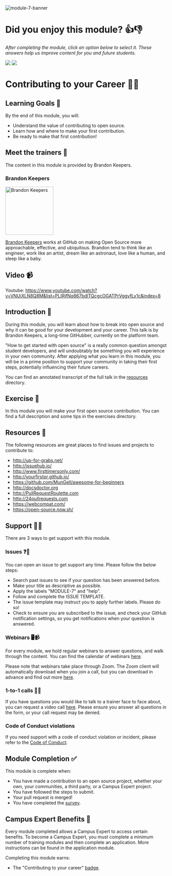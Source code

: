 ![module-7-banner](https://user-images.githubusercontent.com/1790822/28998943-35f6ce92-7a05-11e7-834d-25158f31b3da.png)

# Did you enjoy this module? 👍👎
_After completing the module, click an option below to select it. These answers help us improve content for you and future students._  

[![](https://m131jyck4m.execute-api.us-west-2.amazonaws.com/prod/poll/01BQ93FTHCJ1YXWAZVSA3N1890/I%20enjoyed%20this%20module)](https://m131jyck4m.execute-api.us-west-2.amazonaws.com/prod/poll/01BQ93FTHCJ1YXWAZVSA3N1890/I%20enjoyed%20this%20module/vote)
[![](https://m131jyck4m.execute-api.us-west-2.amazonaws.com/prod/poll/01BQ93FTHCJ1YXWAZVSA3N1890/I%20did%20not%20enjoy%20this%20module)](https://m131jyck4m.execute-api.us-west-2.amazonaws.com/prod/poll/01BQ93FTHCJ1YXWAZVSA3N1890/I%20did%20not%20enjoy%20this%20module/vote)

# Contributing to your Career 💼🆙

## Learning Goals 🥅

By the end of this module, you will:
- Understand the value of contributing to open source.
- Learn how and where to make your first contribution.
- Be ready to make that first contribution!

## Meet the trainers 🍎

The content in this module is provided by Brandon Keepers.

### Brandon Keepers
<img src="https://github.com/bkeepers.png" href="https://github.com/bkeepers" title="Brandon Keepers" width="150"></img>

[Brandon Keepers](https://opensoul.org) works at GitHub on making Open Source more approachable, effective, and ubiquitous. Brandon tend to think like an engineer, work like an artist, dream like an astronaut, love like a human, and sleep like a baby.

## Video 📹

Youtube: https://www.youtube.com/watch?v=VNUiXLN8Q8M&list=PLIRjfNq867bdlTQcgcOGATPrVggvfLv1c&index=8

## Introduction 👋

During this module, you will learn about how to break into open source and why it can be good for your development and your career. This talk is by Brandon Keepers, a long-time GitHubber, currently on the platform team.

"How to get started with open source" is a really common question amongst student developers, and will undoubtably be something you will experience in your own community. After applying what you learn in this module, you will be in a prime position to support your community in taking their first steps, potentially influencing their future careers.

You can find an annotated transcript of the full talk in the [resources](resources/) directory.

## Exercise 📝

In this module you will make your first open source contribution. You can find a full description and some tips in the exercises directory.

## Resources 📖

The following resources are great places to find issues and projects to contribute to:
- http://up-for-grabs.net/
- http://issuehub.io/
- http://www.firsttimersonly.com/
- http://yourfirstpr.github.io/
- https://github.com/MunGell/awesome-for-beginners
- http://docsdoctor.org
- http://PullRequestRoulette.com
- http://24pullrequests.com
- https://webcompat.com/
- https://open-source.now.sh/

## Support 🙋🏿

There are 3 ways to get support with this module.

### Issues ❓💬

You can open an issue to get support any time. Please follow the below steps:
- Search past issues to see if your question has been answered before.
- Make your title as descriptive as possible.
- Apply the labels "MODULE-7" and "help".
- Follow and complete the ISSUE TEMPLATE.
- The issue template may instruct you to apply further labels. Please do so!
- Check to ensure you are subscribed to the issue, and check your GitHub notification settings, so you get notifications when your question is answered.

### Webinars 🖥📹

For every module, we hold regular webinars to answer questions, and walk through the content.
You can find the calendar of webinars [here](https://calendar.google.com/calendar/ical/github.com_ei82gchda2egevr7aukq6uj1f0%40group.calendar.google.com/public/basic.ics).  

Please note that webinars take place through Zoom. The Zoom client will automatically download when you join a call, but you can download in advance and find out more [here](https://zoom.us/download).

### 1-to-1 calls 💖📞

If you have questions you would like to talk to a trainer face to face about, you can request a video call [here](https://calendly.com/joenash/campus-experts-support). Please ensure you answer all questions in the form, or your call request may be denied.

### Code of Conduct violations

If you need support with a code of conduct violation or incident, please refer to the [Code of Conduct](../CODE_OF_CONDUCT.md).

## Module Completion ✅

This module is complete when:
- You have made a contribution to an open source project, whether your own, your communities, a third party, or a Campus Expert project.
- You have followed the steps to submit.
- Your pull request is merged!
- You have completed the [survey](https://goo.gl/forms/yWLpRp4xycPs6PKS2).

## Campus Expert Benefits 🏅

Every module completed allows a Campus Expert to access certain benefits. To become a Campus Expert, you must complete a minimum number of training modules and then complete an application. More instructions can be found in the application module.

Completing this module earns:
- The "Contributing to your career" [badge](../docs/badges.md).
